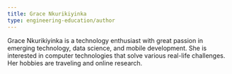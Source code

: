 ```yaml
---
title: Grace Nkurikiyinka
type: engineering-education/author
---
```

Grace Nkurikiyinka is a technology enthusiast with great passion in emerging technology, data science, and mobile development. She is interested in computer technologies that solve various real-life challenges. Her hobbies are traveling and online research. 

